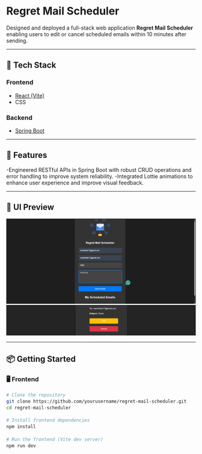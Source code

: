 # Regret Mail Scheduler

Designed and deployed a full-stack web application **Regret Mail Scheduler** enabling users to edit or cancel scheduled emails
within 10 minutes after sending.

---

## 🔧 Tech Stack

### Frontend
- [React (Vite)](https://vitejs.dev/)
- CSS

### Backend
-  [Spring Boot](https://spring.io/projects/spring-boot)

---

## 🚀 Features

-Engineered RESTful APIs in Spring Boot with robust CRUD operations and error handling to improve
system reliability.
-Integrated Lottie animations to enhance user experience and improve visual feedback.

---

## 📸 UI Preview

![Regret Mail Scheduler HomePage Preview](./public/homepage.png)
![Regret Mail Scheduler Edit and Cancel Mail Preview](./public/editcancelmail.png)

---

## 📦 Getting Started

### 🖥️ Frontend

```bash
# Clone the repository
git clone https://github.com/yourusername/regret-mail-scheduler.git
cd regret-mail-scheduler

# Install frontend dependencies
npm install

# Run the frontend (Vite dev server)
npm run dev
